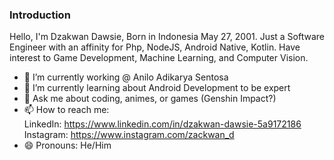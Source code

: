 ### Introduction

Hello, I'm Dzakwan Dawsie, Born in Indonesia May 27, 2001. Just a Software Engineer with an affinity for Php, NodeJS, Android Native, Kotlin. Have interest to Game Development, Machine Learning, and Computer Vision.

- 🔭 I’m currently working @ Anilo Adikarya Sentosa
- 🌱 I’m currently learning about Android Development to be expert
- 💬 Ask me about coding, animes, or games (Genshin Impact?)
- 📫 How to reach me: 
  <br/>LinkedIn: https://www.linkedin.com/in/dzakwan-dawsie-5a9172186
  <br/>Instagram: https://www.instagram.com/zackwan_d
- 😄 Pronouns: He/Him

